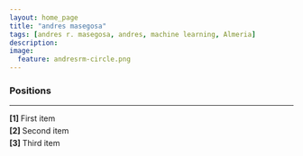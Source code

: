 ```yaml
---
layout: home_page
title: "andres masegosa"
tags: [andres r. masegosa, andres, machine learning, Almeria]
description: 
image:
  feature: andresrm-circle.png
---
```


### Positions
---


<style>
    ol.custom-counter {
        counter-reset: item; /* Initialize the counter */
        list-style-type: none; /* Remove default numbering */
        padding-left: 0; /* Remove default padding */
    }

    ol.custom-counter > li {
        counter-increment: item; /* Increment the counter */
        margin-bottom: 5px; /* Add some space between items */
    }

    ol.custom-counter > li::before {
        content: "[" counter(item) "] "; /* Display the counter with brackets */
        font-weight: bold; /* Optional: make the number bold */
    }
</style>

<ol class="custom-counter">
    <li>First item</li>
    <li>Second item</li>
    <li>Third item</li>
</ol>
